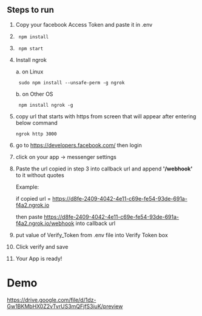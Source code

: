 ## Steps to run

1. Copy your facebook Access Token and paste it in .env 


2.      npm install

3.      npm start

4. Install ngrok 
    
    a. on Linux

        sudo npm install --unsafe-perm -g ngrok
    b. on Other OS

        npm install ngrok -g
    
5.  copy url that starts with https from screen that will appear after entering below command

        ngrok http 3000


6. go to https://developers.facebook.com/ then login

7. click on your app -> messenger settings

8. Paste the url copied in step 3 into callback url and append  <b>'/webhook'</b>  to it without quotes 

    Example:
    
    if copied url = https://d8fe-2409-4042-4e11-c69e-fe54-93de-691a-f4a2.ngrok.io

    then paste https://d8fe-2409-4042-4e11-c69e-fe54-93de-691a-f4a2.ngrok.io/webhook into callback url

9. put value of Verify_Token from .env file into Verify Token box

10. Click verify and save

10. Your App is ready!



# Demo

 https://drive.google.com/file/d/1dz-Gw1BKMbHX0Z2vTvrUS3mQFjfS3iuK/preview




